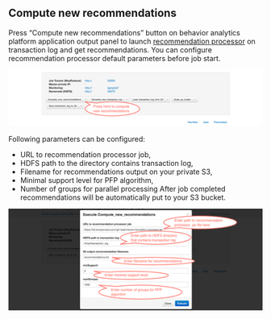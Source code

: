 Compute new recommendations
---------------------------

Press “Compute new recommendations” button on behavior analytics platform application output panel to launch 
[recommendation processor](Developer-Guide--Behavior-Analytics-Platform--Recommendation-Processor.md) on transaction log and get recommendations. 
You can configure recommendation processor default parameters before job start. 

![launch recommendation processor][launch_recommendation_processor]

Following parameters can be configured: 
* URL to recommendation processor job, 
* HDFS path to the directory contains transaction log, 
* Filename for recommendations output on your private S3, 
* Minimal support level for PFP algorithm, 
* Number of groups for parallel processing 
After job completed recommendations will be automatically put to your S3 bucket.

![launch recommendation proccessor dialog][launch_recommendation_proccessor_dialog]

[launch_recommendation_proccessor_dialog]: images/Developer%20Guide/launch_recommendation_proccessor_dialog.png
[launch_recommendation_processor]: images/Developer%20Guide/launch_recommendation_processor.png
